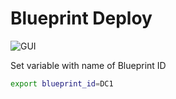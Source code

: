 # Blueprint Deploy

![GUI](img/0500.png "Blueprint Commit-Deploy")

Set variable with name of Blueprint ID
```bash
export blueprint_id=DC1
```

